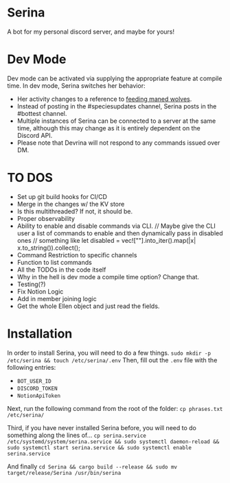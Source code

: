 # Serina
A bot for my personal discord server, and maybe for yours!

# Dev Mode 
Dev mode can be activated via supplying the appropriate feature at compile time.
In dev mode, Serina switches her behavior: 
* Her activity changes to a reference to [feeding maned wolves](https://twitter.com/longboieli/status/1533881489019969541?lang=en). 
* Instead of posting in the #speciesupdates channel, Serina posts in the #bottest channel.
* Multiple instances of Serina can be connected to a server at the same time, although this may change as it is entirely dependent on the Discord API. 
* Please note that Devrina will not respond to any commands issued over DM.

# TO DOS
* Set up git build hooks for CI/CD
* Merge in the changes w/ the KV store
* Is this multithreaded? If not, it should be. 
* Proper observability
* Ability to enable and disable commands via CLI.
    // Maybe give the CLI user a list of commands to enable and then dynamically pass in disabled ones
    // something like let disabled = vec![""].into_iter().map(|x| x.to_string()).collect();
* Command Restriction to specific channels
* Function to list commands
* All the TODOs in the code itself 
* Why in the hell is dev mode a compile time option? Change that.
* Testing(?)
* Fix Notion Logic 
* Add in member joining logic 
* Get the whole Ellen object and just read the fields.

# Installation

In order to install Serina, you will need to do a few things. 
`sudo mkdir -p /etc/serina && touch /etc/serina/.env` 
Then, fill out the `.env` file with the following entries: 
* `BOT_USER_ID`
* `DISCORD_TOKEN`
* `NotionApiToken`

Next, run the following command from the root of the folder:
`cp phrases.txt /etc/serina/`

Third, if you have never installed Serina before, you will need to do something along the lines of...
`cp serina.service /etc/systemd/system/serina.service && sudo systemctl daemon-reload && sudo systemctl start serina.service && sudo systemctl enable serina.service`

And finally
`cd Serina && cargo build --release && sudo mv target/release/Serina /usr/bin/serina`